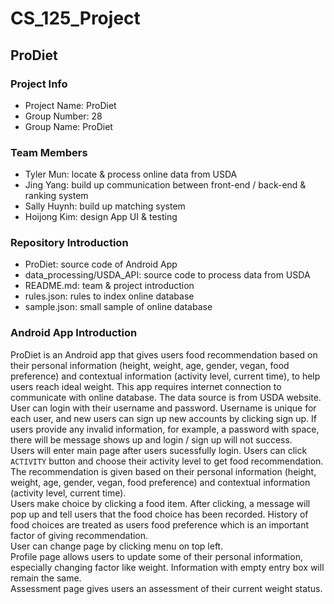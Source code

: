 # CS_125_Project

## ProDiet

### Project Info
- Project Name: ProDiet
- Group Number: 28
- Group Name: ProDiet

### Team Members
- Tyler Mun: locate & process online data from USDA
- Jing Yang: build up communication between front-end / back-end & ranking system
- Sally Huynh: build up matching system
- Hoijong Kim: design App UI & testing

### Repository Introduction
- ProDiet: source code of Android App
- data_processing/USDA_API: source code to process data from USDA
- README.md: team & project introduction
- rules.json: rules to index online database
- sample.json: small sample of online database

### Android App Introduction
ProDiet is an Android app that gives users food recommendation based on their personal information (height, weight, age, gender, vegan, food preference) and contextual information (activity level, current time), to help users reach ideal weight. This app requires internet connection to communicate with online database. The data source is from USDA website.  
User can login with their username and password. Username is unique for each user, and new users can sign up new accounts by clicking sign up. If users provide any invalid information, for example, a password with space, there will be message shows up and login / sign up will not success.  
Users will enter main page after users sucessfully login. Users can click `ACTIVITY` button and choose their activity level to get food recommendation. The recommendation is given based on their personal information (height, weight, age, gender, vegan, food preference) and contextual information (activity level, current time).  
Users make choice by clicking a food item. After clicking, a message will pop up and tell users that the food choice has been recorded. History of food choices are treated as users food preference which is an important factor of giving recommendation.  
User can change page by clicking menu on top left.  
Profile page allows users to update some of their personal information, especially changing factor like weight. Information with empty entry box will remain the same.  
Assessment page gives users an assessment of their current weight status.